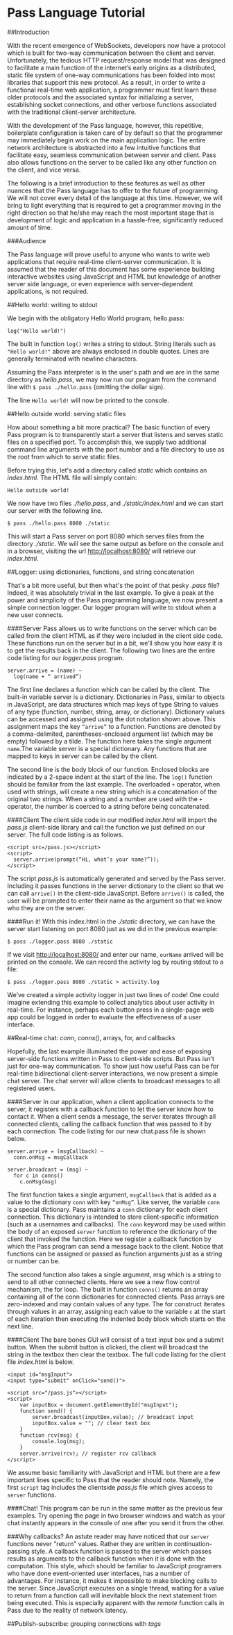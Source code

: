 Pass Language Tutorial
======================

##Introduction

With the recent emergence of WebSockets, developers now have a protocol which is built for two-way communication between the client and server. Unfortunately, the tedious HTTP request/response model that was designed to facilitate a main function of the internet’s early origins as a distributed, static file system of one-way communications has been folded into most libraries that support this new protocol. As a result, in order to write a functional real-time web application, a programmer must first learn these older protocols and the associated syntax for initializing a server, establishing socket connections, and other verbose functions associated with the traditional client-server architecture. 

With the development of the Pass language, however, this repetitive, boilerplate configuration is taken care of by default so that the programmer may immediately begin work on the main application logic. The entire network architecture is abstracted into a few intuitive functions that facilitate easy, seamless communication between server and client. Pass also allows functions on the server to be called like any other function on the client, and vice versa.

The following is a brief introduction to these features as well as other nuances that the Pass language has to offer to the future of programming. We will not cover every detail of the language at this time. However, we will bring to light everything that is required to get a programmer moving in the right direction so that he/she may reach the most important stage that is development of logic and application in a hassle-free, significantly reduced amount of time.

###Audience

The Pass language will prove useful to anyone who wants to write web applications that require real-time client-server communication. It is assumed that the reader of this document has some experience building interactive websites using JavaScript and HTML but knowledge of another server side language, or even experience with server-dependent applications, is not required.

##Hello world: writing to stdout

We begin with the obligatory Hello World program, hello.pass:

```
log("Hello world!")
```

The built in function `log()` writes a string to stdout. String literals such as `"Hello world!"` above are always enclosed in double quotes. Lines are generally terminated with newline characters.

Assuming the Pass interpreter is in the user's path and we are in the same directory as *hello.pass*, we may now run our program from the command line with `$ pass ./hello.pass` (omitting the dollar sign).

The line `Hello world!` will now be printed to the console.

##Hello outside world: serving static files

How about something a bit more practical? The basic function of every Pass program is to transparently start a server that listens and serves static files on a specified port. To accomplish this, we supply two additional  command line arguments with the port number and a file directory to use as the root from which to serve static files.

Before trying this, let's add a directory called *static* which contains an *index.html*. The HTML file will simply contain:

```
Hello outside world!
```

We now have two files *./hello.pass*, and *./static/index.html* and we can start our server with the following line.

```
$ pass ./hello.pass 8080 ./static
```

This will start a Pass server on port 8080 which serves files from the directory *./static*. We will see the same output as before on the console and in a browser, visiting the url [http://localhost:8080/](http://localhost:8080/) will retrieve our *index.html*.

##Logger: using dictionaries, functions, and string concatenation

That's a bit more useful, but then what's the point of that pesky *.pass* file? Indeed, it was absolutely trivial in the last example. To give a peak at the power and simplicity of the Pass programming language, we now present a simple connection logger. Our logger program will write to stdout when a new user connects.

####Server
Pass allows us to write functions on the server which can be called from the client HTML as if they were included in the client side code. These functions run on the server but in a bit, we’ll show you how easy it is to get the results back in the client. The following two lines are the entire code listing for our *logger.pass* program.

```
server.arrive = (name) ~
  log(name + “ arrived”)
```

The first line declares a function which can be called by the client. The built-in variable server is a dictionary. Dictionaries in Pass, similar to objects in JavaScript, are data structures which map keys of type String to values of any type (function, number, string, array, or dictionary). Dictionary values can be accessed and assigned using the dot notation shown above. This assignment maps the key `“arrive”` to a function. Functions are denoted by a comma-delimited, parentheses-enclosed argument list (which may be empty) followed by a tilde. The function here takes the single argument `name`.The variable server is a special dictionary. Any functions that are mapped to keys in server can be called by the client.

The second line is the body block of our function. Enclosed blocks are indicated by a 2-space indent at the start of the line. The `log()` function should be familiar from the last example. The overloaded `+` operator, when used with strings, will create a new string which is a concatenation of the original two strings. When a string and a number are used with the `+` operator, the number is coerced to a string before being concatenated.

####Client 
The client side code in our modified *index.html* will import the *pass.js* client-side library and call the function we just defined on our server. The full code listing is as follows.


	<script src=/pass.js></script>
	<script>
	  server.arrive(prompt(“Hi, what’s your name?”));
	</script>


The script *pass.js* is automatically generated and served by the Pass server. Including it passes functions in the server dictionary to the client so that we can call `arrive()` in the client-side JavaScript. Before `arrive()` is called, the user will be prompted to enter their name as the argument so that we know who they are on the server.

####Run it!
With this index.html in the *./static* directory, we can have the server start listening on port 8080 just as we did in the previous example:

```
$ pass ./logger.pass 8080 ./static
```

If we visit [http://localhost:8080/](http://localhost:8080/) and enter our name, `ourName` arrived will be printed on the console. We can record the activity log by routing stdout to a file: 

```
$ pass ./logger.pass 8080 ./static > activity.log
```

We’ve created a simple activity logger in just two lines of code! One could imagine extending this example to collect analytics about user activity in real-time. For instance, perhaps each button press in a single-page web app could be logged in order to evaluate the effectiveness of a user interface.


##Real-time chat: *conn*, *conns()*, arrays, for, and callbacks

Hopefully, the last example illuminated the power and ease of exposing server-side functions written in Pass to client-side scripts. But Pass isn’t just for one-way communication. To show just how useful Pass can be for real-time bidirectional client-server interactions, we now present a simple chat server. The chat server will allow clients to broadcast messages to all registered users.

####Server
In our application, when a client application connects to the server, it registers with a callback function to let the server know how to contact it. When a client sends a message, the server iterates through all connected clients, calling the callback function that was passed to it by each connection. The code listing for our new chat.pass file is shown below.

	server.arrive = (msgCallback) ~
	  conn.onMsg = msgCallback
	
	server.broadcast = (msg) ~
	  for c in conns()
	    c.onMsg(msg)
	
The first function takes a single argument,  `msgCallback` that is added as a value to the dictionary `conn` with key `“onMsg”`. Like server, the variable `conn` is a special dictionary. Pass maintains a `conn` dictionary for each client connection. This dictionary is intended to store client-specific information (such as a usernames and callbacks). The `conn` keyword may be used within the body of an exposed `server` function to reference the dictionary of the client that invoked the function. Here we register a callback function by which the Pass program can send a message back to the client. Notice that functions can be assigned or passed as function arguments just as a string or number can be.

The second function also takes a single argument, msg which is a string to send to all other connected clients. Here we see a new flow control mechanism, the for loop. The built in function `conns()` returns an array containing all of the conn dictionaries for connected clients. Pass arrays are zero-indexed and may contain values of any type. The for construct iterates through values in an array, assigning each value to the variable `c` at the start of each iteration then executing the indented body block which starts on the next line.

####Client 
The bare bones GUI will consist of a text input box and a submit button. When the submit button is clicked, the client will broadcast the string in the textbox then clear the textbox. The full code listing for the client file *index.html* is below.

	<input id="msgInput">
	<input type="submit" onClick="send()">
	
	<script src="/pass.js"></script>
	<script>
		var inputBox = document.getElementById("msgInput");
	    function send() {
	        server.broadcast(inputBox.value); // broadcast input
	        inputBox.value = ""; // clear text box       
	    }
	    function rcv(msg) {
	        console.log(msg);
	    }
	    server.arrive(rcv); // register rcv callback
	</script>

We assume basic familiarity with JavaScript and HTML but there are a few important lines specific to Pass that the reader should note. Namely, the first `script` tag includes the clientside *pass.js* file which gives access to `server` functions.

####Chat!
This program can be run in the same matter as the previous few examples. Try opening the page in two browser windows and watch as your chat instantly appears in the console of one after you send it from the other.

###Why callbacks?
An astute reader may have noticed that our `server` functions never "return" values. Rather they are written in continuation-passing style. A callback function is passed to the server which passes results as arguments to the callback function when it is done with the computation. This style, which should be familiar to JavaScript programers who have done event-oriented user interfaces, has a number of advantages. For instance, it makes it impossible to make blocking calls to the server. Since JavaScript executes on a single thread, waiting for a value to return from a function call will inevitable block the next statement from being executed. This is especially apparent with the *remote* function calls in Pass due to the reality of network latency.

##Publish-subscribe: grouping connections with *tags*
